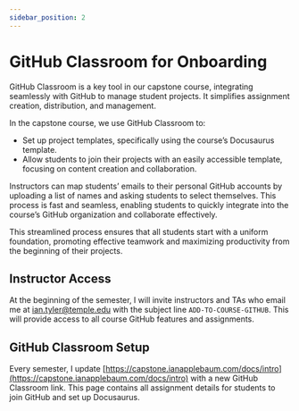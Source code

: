 ```yaml
---
sidebar_position: 2
---
```


# GitHub Classroom for Onboarding

GitHub Classroom is a key tool in our capstone course, integrating seamlessly with GitHub to manage student projects. It simplifies assignment creation, distribution, and management.

In the capstone course, we use GitHub Classroom to:
- Set up project templates, specifically using the course’s Docusaurus template.
- Allow students to join their projects with an easily accessible template, focusing on content creation and collaboration.

Instructors can map students’ emails to their personal GitHub accounts by uploading a list of names and asking students to select themselves. This process is fast and seamless, enabling students to quickly integrate into the course’s GitHub organization and collaborate effectively.

This streamlined process ensures that all students start with a uniform foundation, promoting effective teamwork and maximizing productivity from the beginning of their projects.

## Instructor Access
At the beginning of the semester, I will invite instructors and TAs who email me at [ian.tyler@temple.edu](mailto:ian.tyler@temple.edu) with the subject line `ADD-TO-COURSE-GITHUB`. This will provide access to all course GitHub features and assignments.

## GitHub Classroom Setup
Every semester, I update [https://capstone.ianapplebaum.com/docs/intro](https://capstone.ianapplebaum.com/docs/intro) with a new GitHub Classroom link. This page contains all assignment details for students to join GitHub and set up Docusaurus.
